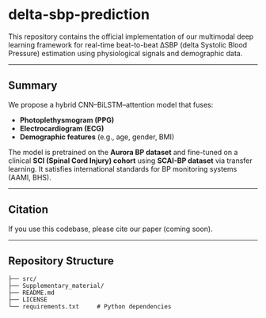# delta-sbp-prediction

This repository contains the official implementation of our multimodal deep learning framework for real-time beat-to-beat ΔSBP (delta Systolic Blood Pressure) estimation using physiological signals and demographic data.

---

## Summary

We propose a hybrid CNN–BiLSTM–attention model that fuses:

- **Photoplethysmogram (PPG)**
- **Electrocardiogram (ECG)**
- **Demographic features** (e.g., age, gender, BMI)

The model is pretrained on the **Aurora BP dataset** and fine-tuned on a clinical **SCI (Spinal Cord Injury) cohort** using **SCAI-BP dataset** via transfer learning. It satisfies international standards for BP monitoring systems (AAMI, BHS).

---


##  Citation
If you use this codebase, please cite our paper (coming soon).

---

##  Repository Structure

```text
├── src/                
├── Supplementary_material/
├── README.md
├── LICENSE
└── requirements.txt     # Python dependencies



